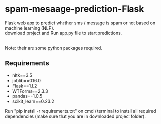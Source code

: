 # spam-mesaage-prediction-Flask

Flask web app to predict whether sms / message is spam or not based on machine learning (NLP). <br>
download project and 
Run app.py file to start predictions. <br>
<br>


Note: their are some python packages required. 
<h2>Requirements</h2>
<ul>
<li>nltk==3.5</li>
<li>joblib==0.16.0</li>
<li>Flask==1.1.2</li>
<li>WTForms==2.3.3</li>
<li>pandas==1.0.5</li>
<li>scikit_learn==0.23.2
</li>
</ul>

Run "pip install -r requirements.txt" on cmd / terminal to install all required dependencies (make sure that you are in downloaded project folder).
